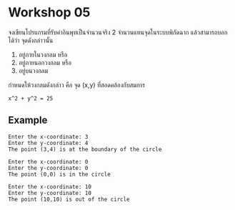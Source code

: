 # Workshop 05

จงเขียนโปรแกรมที่รับค่าอินพุทเป็นจำนวนจริง 2 จำนวนแทนจุดในระบบพิกัดฉาก แล้วสามารถบอกได้ว่า จุดดังกล่าวนั้น 

1. อยู่ภายในวงกลม หรือ
1. อยู่ภายนอกวงกลม หรือ
1. อยู่บนวงกลม

กำหนดให้วงกลมดังกล่าว คือ จุด (x,y) ที่สอดคล้องกับสมการ

```
x^2 + y^2 = 25
```

## Example
```
Enter the x-coordinate: 3
Enter the y-coordinate: 4
The point (3,4) is at the boundary of the circle

Enter the x-coordinate: 0
Enter the y-coordinate: 0
The point (0,0) is in the circle

Enter the x-coordinate: 10
Enter the y-coordinate: 10
The point (10,10) is out of the circle

```
